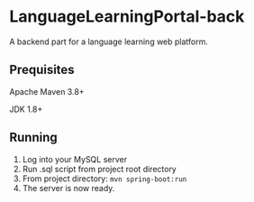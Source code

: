 # LanguageLearningPortal-back
A backend part for a language learning web platform.
## Prequisites
Apache Maven 3.8+

JDK 1.8+
## Running
1. Log into your MySQL server
2. Run .sql script from project root directory
3. From project directory: `mvn spring-boot:run`
4. The server is now ready.
